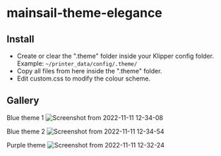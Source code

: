 # mainsail-theme-elegance

## Install
- Create or clear the ".theme" folder inside your Klipper config folder. Example: `~/printer_data/config/.theme/`
- Copy all files from here inside the ".theme" folder.
- Edit custom.css to modify the colour scheme.

## Gallery
Blue theme 1
![Screenshot from 2022-11-11 12-34-08](https://user-images.githubusercontent.com/7228980/201228328-61f50dfa-4a27-450b-b2ac-cfdb59eac840.png)

Blue theme 2
![Screenshot from 2022-11-11 12-34-54](https://user-images.githubusercontent.com/7228980/201228353-6fc2bfed-3727-49bf-9603-a2086fec9776.png)

Purple theme
![Screenshot from 2022-11-11 12-32-24](https://user-images.githubusercontent.com/7228980/201228408-960e9e5c-eb06-4b91-96b2-be1f604cd236.png)
